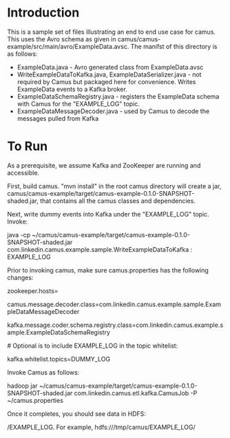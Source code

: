 # Introduction

This is a sample set of files illustrating an end to end use case for camus. This uses the Avro schema as given in camus/camus-example/src/main/avro/ExampleData.avsc. The manifst of this directory is as follows:

* ExampleData.java - Avro generated class from ExampleData.avsc
* WriteExampleDataToKafka.java, ExampleDataSerializer.java - not required by Camus but packaged here for convenience. Writes ExampleData events to a Kafka broker.
* ExampleDataSchemaRegistry.java - registers the ExampleData schema with Camus for the "EXAMPLE_LOG" topic.
* ExampleDataMessageDecoder.java - used by Camus to decode the messages pulled from Kafka

# To Run

As a prerequisite, we assume Kafka and ZooKeeper are running and accessible.

First, build camus. "mvn install" in the root camus directory will create a jar, camus/camus-example/target/camus-example-0.1.0-SNAPSHOT-shaded.jar, that contains all the camus classes and dependencies.

Next, write dummy events into Kafka under the "EXAMPLE_LOG" topic. Invoke:

java -cp ~/camus/camus-example/target/camus-example-0.1.0-SNAPSHOT-shaded.jar com.linkedin.camus.example.sample.WriteExampleDataToKafka <ZooKeeperHost>:<ZooKeeper Port> EXAMPLE_LOG

Prior to invoking camus, make sure camus.properties has the following changes:

zookeeper.hosts=<your ZooKeeper host>

camus.message.decoder.class=com.linkedin.camus.example.sample.ExampleDataMessageDecoder

kafka.message.coder.schema.registry.class=com.linkedin.camus.example.sample.ExampleDataSchemaRegistry


\# Optional is to include EXAMPLE_LOG in the topic whitelist:

kafka.whitelist.topics=DUMMY_LOG

Invoke Camus as follows:

hadoop jar ~/camus/camus-example/target/camus-example-0.1.0-SNAPSHOT-shaded.jar  com.linkedin.camus.etl.kafka.CamusJob -P ~/camus.properties

Once it completes, you should see data in HDFS:

<camus output directory as specified in camus.properties>/EXAMPLE_LOG. For example, hdfs:///tmp/camus/EXAMPLE_LOG/





